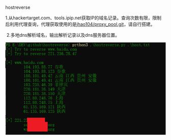 hostreverse 

​	1.从hackertarget.com、tools.ipip.net获取IP的域名记录。查询次数有限，限制后利用代理查询，代理获取使用的是<a href="https://github.com/jhao104/proxy_pool.git" target="_blank">jhao104/proxy_pool.git</a>，请自行搭建。

​	2.多地dns解析域名，输出解析记录以及dns服务器位置。

<img src="pic\1.PNG">


